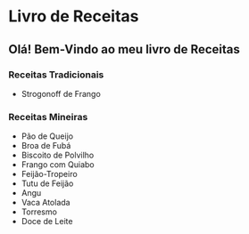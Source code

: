 # Livro de Receitas 

## Olá! Bem-Vindo ao meu livro de Receitas

### Receitas Tradicionais
 - Strogonoff de Frango

### Receitas Mineiras
 - Pão de Queijo
 - Broa de Fubá
 - Biscoito de Polvilho
 - Frango com Quiabo 
 - Feijão-Tropeiro
 - Tutu de Feijão
 - Angu
 - Vaca Atolada
 - Torresmo
 - Doce de Leite
